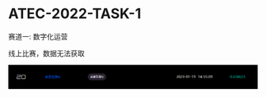 # ATEC-2022-TASK-1
赛道一: 数字化运营


线上比赛，数据无法获取


 ![图片描述](https://github.com/ZS167275/ATEC-2022-TASK-1/blob/main/%E6%94%BF%E5%8A%A1%E5%BE%AE%E4%BF%A1%E6%88%AA%E5%9B%BE_16799051037183.png)
